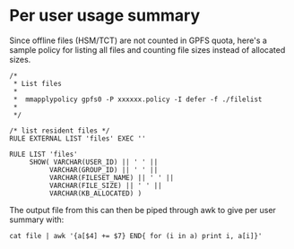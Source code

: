 # Per user usage summary

Since offline files (HSM/TCT) are not counted in GPFS quota, here's a
sample policy for listing all files and counting file sizes instead of allocated sizes.

```
/*
 * List files
 *
 *  mmapplypolicy gpfs0 -P xxxxxx.policy -I defer -f ./filelist
 *
 */

/* list resident files */
RULE EXTERNAL LIST 'files' EXEC ''

RULE LIST 'files'
     SHOW( VARCHAR(USER_ID) || ' ' ||
          VARCHAR(GROUP_ID) || ' ' ||
          VARCHAR(FILESET_NAME) || ' ' ||
          VARCHAR(FILE_SIZE) || ' ' ||
          VARCHAR(KB_ALLOCATED) )

```

The output file from this can then be piped through awk to give per user summary with:

```
cat file | awk '{a[$4] += $7} END{ for (i in a) print i, a[i]}'
```

